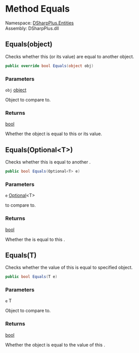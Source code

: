# Method Equals

Namespace: [DSharpPlus.Entities](DSharpPlus.Entities.md)  
Assembly: DSharpPlus.dll

## <a id="DSharpPlus_Entities_Optional_1_Equals_System_Object_"></a>Equals\(object\)

Checks whether this <xref href="DSharpPlus.Entities.Optional%601" data-throw-if-not-resolved="false"></xref> (or its value) are equal to another object.

```csharp
public override bool Equals(object obj)
```

### Parameters

`obj` [object](https://learn.microsoft.com/dotnet/api/system.object)

Object to compare to.

### Returns

[bool](https://learn.microsoft.com/dotnet/api/system.boolean)

Whether the object is equal to this <xref href="DSharpPlus.Entities.Optional%601" data-throw-if-not-resolved="false"></xref> or its value.

## <a id="DSharpPlus_Entities_Optional_1_Equals_DSharpPlus_Entities_Optional__0__"></a>Equals\(Optional<T\>\)

Checks whether this <xref href="DSharpPlus.Entities.Optional%601" data-throw-if-not-resolved="false"></xref> is equal to another <xref href="DSharpPlus.Entities.Optional%601" data-throw-if-not-resolved="false"></xref>.

```csharp
public bool Equals(Optional<T> e)
```

### Parameters

`e` [Optional](DSharpPlus.Entities.Optional\-1.md)<T\>

<xref href="DSharpPlus.Entities.Optional%601" data-throw-if-not-resolved="false"></xref> to compare to.

### Returns

[bool](https://learn.microsoft.com/dotnet/api/system.boolean)

Whether the <xref href="DSharpPlus.Entities.Optional%601" data-throw-if-not-resolved="false"></xref> is equal to this <xref href="DSharpPlus.Entities.Optional%601" data-throw-if-not-resolved="false"></xref>.

## <a id="DSharpPlus_Entities_Optional_1_Equals__0_"></a>Equals\(T\)

Checks whether the value of this <xref href="DSharpPlus.Entities.Optional%601" data-throw-if-not-resolved="false"></xref> is equal to specified object.

```csharp
public bool Equals(T e)
```

### Parameters

`e` T

Object to compare to.

### Returns

[bool](https://learn.microsoft.com/dotnet/api/system.boolean)

Whether the object is equal to the value of this <xref href="DSharpPlus.Entities.Optional%601" data-throw-if-not-resolved="false"></xref>.

